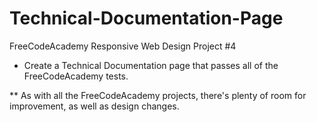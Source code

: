 # Technical-Documentation-Page

FreeCodeAcademy Responsive Web Design Project #4

- Create a Technical Documentation page that passes all of the FreeCodeAcademy tests.

** As with all the FreeCodeAcademy projects, there's plenty of room for improvement, as well as design changes.
